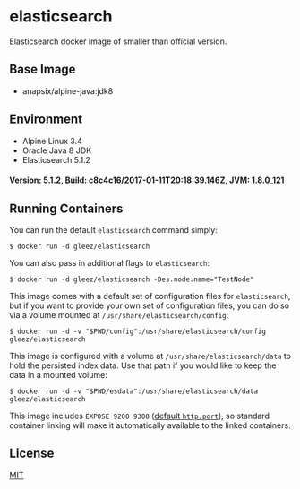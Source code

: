 # elasticsearch
Elasticsearch docker image of smaller than official version.

## Base Image
- anapsix/alpine-java:jdk8

## Environment
- Alpine Linux 3.4
- Oracle Java 8 JDK
- Elasticsearch 5.1.2

#### Version: 5.1.2, Build: c8c4c16/2017-01-11T20:18:39.146Z, JVM: 1.8.0_121

## Running Containers

You can run the default `elasticsearch` command simply:

```console
$ docker run -d gleez/elasticsearch
```

You can also pass in additional flags to `elasticsearch`:

```console
$ docker run -d gleez/elasticsearch -Des.node.name="TestNode"
```

This image comes with a default set of configuration files for `elasticsearch`, but if you want to provide your own set of configuration files, you can do so via a volume mounted at `/usr/share/elasticsearch/config`:

```console
$ docker run -d -v "$PWD/config":/usr/share/elasticsearch/config gleez/elasticsearch
```

This image is configured with a volume at `/usr/share/elasticsearch/data` to hold the persisted index data. Use that path if you would like to keep the data in a mounted volume:

```console
$ docker run -d -v "$PWD/esdata":/usr/share/elasticsearch/data gleez/elasticsearch
```

This image includes `EXPOSE 9200 9300` ([default `http.port`](http://www.elastic.co/guide/en/elasticsearch/reference/1.5/modules-http.html)), so standard container linking will make it automatically available to the linked containers.



## License

[MIT](http://opensource.org/licenses/MIT)
